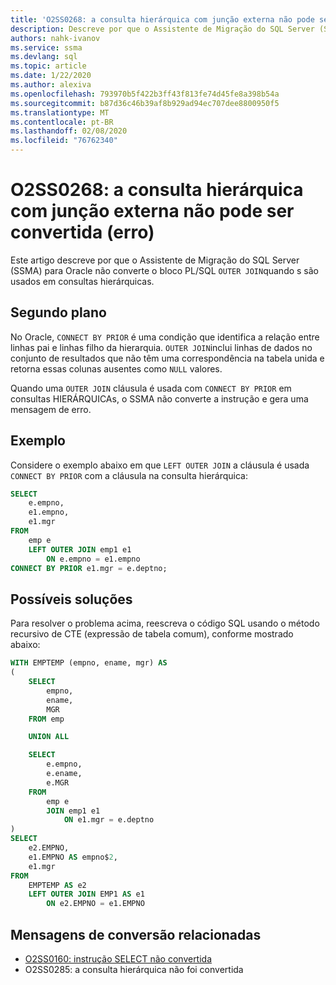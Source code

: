 ```yaml
---
title: 'O2SS0268: a consulta hierárquica com junção externa não pode ser convertida (erro)'
description: Descreve por que o Assistente de Migração do SQL Server (SSMA) para Oracle não converte o bloco PL/SQL quando junções externas são usadas em consultas hierárquicas.
authors: nahk-ivanov
ms.service: ssma
ms.devlang: sql
ms.topic: article
ms.date: 1/22/2020
ms.author: alexiva
ms.openlocfilehash: 793970b5f422b3ff43f813fe74d45fe8a398b54a
ms.sourcegitcommit: b87d36c46b39af8b929ad94ec707dee8800950f5
ms.translationtype: MT
ms.contentlocale: pt-BR
ms.lasthandoff: 02/08/2020
ms.locfileid: "76762340"
---
```

# <a name="o2ss0268-hierarchical-query-with-outer-join-cannot-be-converted-error"></a>O2SS0268: a consulta hierárquica com junção externa não pode ser convertida (erro)

Este artigo descreve por que o Assistente de Migração do SQL Server (SSMA) para Oracle não converte o bloco PL/SQL `OUTER JOIN`quando s são usados em consultas hierárquicas.

## <a name="background"></a>Segundo plano

No Oracle, `CONNECT BY PRIOR` é uma condição que identifica a relação entre linhas pai e linhas filho da hierarquia. `OUTER JOIN`inclui linhas de dados no conjunto de resultados que não têm uma correspondência na tabela unida e retorna essas colunas ausentes como `NULL` valores.

Quando uma `OUTER JOIN` cláusula é usada com `CONNECT BY PRIOR` em consultas HIERÁRQUICAs, o SSMA não converte a instrução e gera uma mensagem de erro.

## <a name="example"></a>Exemplo

Considere o exemplo abaixo em que `LEFT OUTER JOIN` a cláusula é usada `CONNECT BY PRIOR` com a cláusula na consulta hierárquica:

```sql
SELECT
    e.empno,
    e1.empno,
    e1.mgr
FROM
    emp e
    LEFT OUTER JOIN emp1 e1
        ON e.empno = e1.empno
CONNECT BY PRIOR e1.mgr = e.deptno;
```

## <a name="possible-remedies"></a>Possíveis soluções

Para resolver o problema acima, reescreva o código SQL usando o método recursivo de CTE (expressão de tabela comum), conforme mostrado abaixo:

```sql
WITH EMPTEMP (empno, ename, mgr) AS
(
    SELECT
        empno,
        ename,
        MGR
    FROM emp

    UNION ALL

    SELECT
        e.empno,
        e.ename,
        e.MGR
    FROM
        emp e
        JOIN emp1 e1
            ON e1.mgr = e.deptno
)
SELECT
    e2.EMPNO,
    e1.EMPNO AS empno$2,
    e1.mgr
FROM
    EMPTEMP AS e2
    LEFT OUTER JOIN EMP1 AS e1
        ON e2.EMPNO = e1.EMPNO
```

## <a name="related-conversion-messages"></a>Mensagens de conversão relacionadas

* [O2SS0160: instrução SELECT não convertida](o2ss0160.md)
* O2SS0285: a consulta hierárquica não foi convertida
